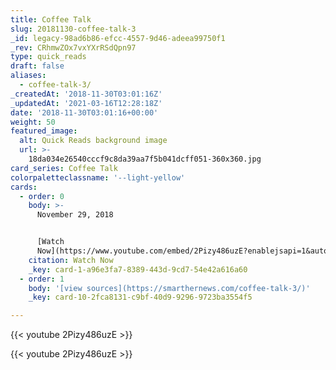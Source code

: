 ```yaml
---
title: Coffee Talk
slug: 20181130-coffee-talk-3
_id: legacy-98ad6b86-efcc-4557-9d46-adeea99750f1
_rev: CRhmwZOx7vxYXrRSdQpn97
type: quick_reads
draft: false
aliases:
  - coffee-talk-3/
_createdAt: '2018-11-30T03:01:16Z'
_updatedAt: '2021-03-16T12:28:18Z'
date: '2018-11-30T03:01:16+00:00'
weight: 50
featured_image:
  alt: Quick Reads background image
  url: >-
    18da034e26540cccf9c8da39aa7f5b041dcff051-360x360.jpg
card_series: Coffee Talk
colorpaletteclassname: '--light-yellow'
cards:
  - order: 0
    body: >-
      November 29, 2018


      [Watch
      Now](https://www.youtube.com/embed/2Pizy486uzE?enablejsapi=1&autoplay=1&rel=0)
    citation: Watch Now
    _key: card-1-a96e3fa7-8389-443d-9cd7-54e42a616a60
  - order: 1
    body: '[view sources](https://smarthernews.com/coffee-talk-3/)'
    _key: card-10-2fca8131-c9bf-40d9-9296-9723ba3554f5

---
```

{{< youtube 2Pizy486uzE >}}

{{< youtube 2Pizy486uzE >}}